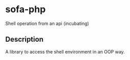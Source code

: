 # sofa-php
Shell operation from an api (incubating)

## Description
A library to access the shell environment in an OOP way.
